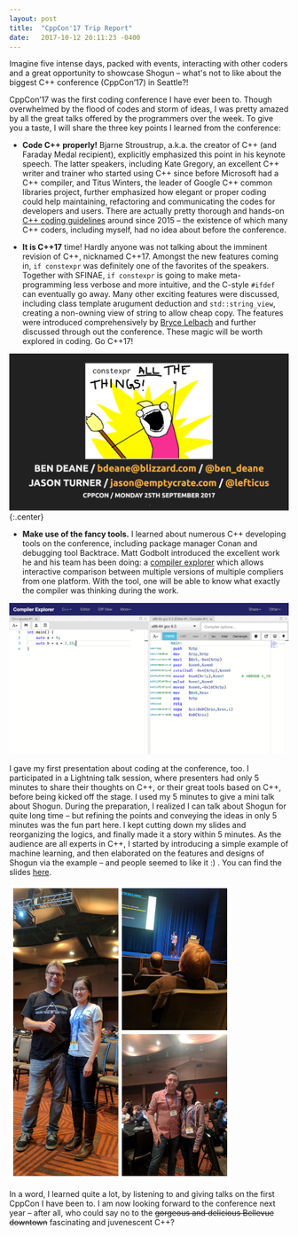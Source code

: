 ```yaml
---
layout: post
title:  "CppCon'17 Trip Report"
date:   2017-10-12 20:11:23 -0400
---
```


Imagine five intense days, packed with events, interacting with other coders and a great opportunity to showcase Shogun – what's not to like about the biggest C++ conference (CppCon’17) in Seattle?! 

CppCon’17 was the first coding conference I have ever been to. Though overwhelmed by the flood of codes and storm of ideas, I was pretty amazed by all the great talks offered by the programmers over the week. To give you a taste, I will share the three key points I learned from the conference:

-	**Code C++ properly!**  Bjarne Stroustrup, a.k.a. the creator of C++ (and Faraday Medal recipient), explicitly emphasized this point in his keynote speech. The latter speakers, including Kate Gregory, an excellent C++ writer and trainer who started using C++ since before Microsoft had a C++ compiler, and Titus Winters, the leader of Google C++ common libraries project, further emphasized how elegant or proper coding could help maintaining, refactoring and communicating the codes for developers and users. There are actually pretty thorough and hands-on [C++ coding guidelines]( https://github.com/isocpp/CppCoreGuidelines) around since 2015 – the existence of which many C++ coders, including myself, had no idea about before the conference. 

-	**It is C++17** time! Hardly anyone was not talking about the imminent revision of C++, nicknamed C++17. Amongst the new features coming in, `if constexpr` was definitely one of the favorites of the speakers. Together with SFINAE, `if constexpr` is going to make meta-programming less verbose and more intuitive, and the C-style `#ifdef` can eventually go away. Many other exciting features were discussed, including class template arugument deduction and `std::string_view`, creating a non-owning view of string to allow cheap copy.  The features were introduced comprehensively by [Bryce Lelbach]( https://brycelelbach.github.io/cpp17_features/) and further discussed through out the conference. These magic will be worth explored in coding. Go C++17!

<img src="/img/cppcon/constexpr.png" width="600" position="middle">{:.center}

-	**Make use of the fancy tools.** I learned about numerous C++ developing tools on the conference, including package manager Conan and debugging tool Backtrace. Matt Godbolt introduced the excellent work he and his team has been doing: a [compiler explorer]( https://github.com/mattgodbolt/compiler-explorer) which allows interactive comparison between multiple versions of multiple compliers from one platform. With the tool, one will be able to know what exactly the compiler was thinking during the work.

<img src="/img/cppcon/CompilerExplorer.png" width="600" position="middle">


I gave my first presentation about coding at the conference, too. I participated in a Lightning talk session, where presenters had only 5 minutes to share their thoughts on C++, or their great tools based on C++, before being kicked off the stage. I used my 5 minutes to give a mini talk about Shogun. During the preparation, I realized I can talk about Shogun for quite long time – but refining the points and conveying the ideas in only 5 minutes was the fun part here. I kept cutting down my slides and reorganizing the logics, and finally made it a story within 5 minutes. As the audience are all experts in C++, I started by introducing a simple example of machine learning, and then elaborated on the features and designs of Shogun via the example – and people seemed to like it :) . You can find the slides [here](https://github.com/OXPHOS/CppCon/blob/master/Shogun_CppCon2017_PanDeng.pdf). 

<img src="/img/cppcon/Collage.JPG" width="400">

In a word, I learned quite a lot, by listening to and giving talks on the first CppCon I have been to. I am now looking forward to the conference next year – after all, who could say no to the ~~gorgeous and delicious Bellevue downtown~~ fascinating and juvenescent C++?
